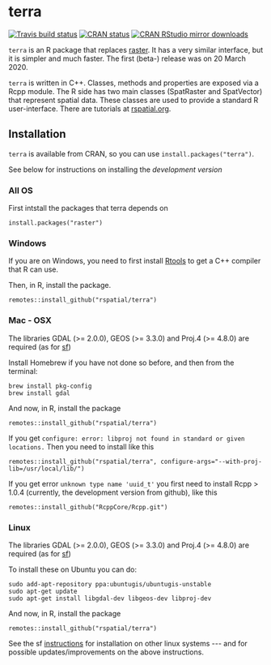 # terra

[![Travis build
status](https://travis-ci.org/rspatial/terra.svg?branch=master)](https://travis-ci.org/rspatial/terra)
[![CRAN
status](https://www.r-pkg.org/badges/version/terra)](https://cran.r-project.org/package=terra)
[![CRAN RStudio mirror downloads](http://cranlogs.r-pkg.org/badges/terra)](http://www.r-pkg.org/pkg/terra)


`terra` is an R package that replaces [raster](https://github.com/rspatial/raster).
It has a very similar interface, but it is simpler and much faster. The first (beta-) release was on 20 March 2020.

`terra` is written in C++.  Classes, methods and properties are exposed via a Rcpp module. The R side has two main classes (SpatRaster and SpatVector) that represent spatial data. These classes are used to provide a standard R user-interface. There are tutorials at [rspatial.org](https://rspatial.org/terra).


## Installation

`terra` is available from CRAN, so you can use `install.packages("terra")`. 

See below for instructions on installing the *development version*

### All OS

First intstall the packages that terra depends on 

```
install.packages("raster")
```

### Windows

If you are on Windows, you need to first install [Rtools](https://cran.r-project.org/bin/windows/Rtools/) to get a C++ compiler that R can use. 

Then, in R, install the package.

```
remotes::install_github("rspatial/terra")
```

### Mac - OSX

The libraries GDAL (>= 2.0.0), GEOS (>= 3.3.0) and Proj.4 (>= 4.8.0) are required (as for [sf](https://github.com/r-spatial/sf))

Install Homebrew if you have not done so before, and then from the terminal:

```
brew install pkg-config
brew install gdal
```

And now, in R, install the package
```
remotes::install_github("rspatial/terra")
```

If you get `configure: error: libproj not found in standard or given locations.` Then you need to install like this

```
remotes::install_github("rspatial/terra", configure-args="--with-proj-lib=/usr/local/lib/")
```

If you get error `unknown type name 'uuid_t'` you first need to install Rcpp > 1.0.4 (currently, the development version from github), like this

```
remotes::install_github("RcppCore/Rcpp.git") 
```


### Linux

The libraries GDAL (>= 2.0.0), GEOS (>= 3.3.0) and Proj.4 (>= 4.8.0) are required (as for [sf](https://github.com/r-spatial/sf))


To install these on Ubuntu you can do:
```
sudo add-apt-repository ppa:ubuntugis/ubuntugis-unstable
sudo apt-get update
sudo apt-get install libgdal-dev libgeos-dev libproj-dev 
```

And now, in R, install the package
```
remotes::install_github("rspatial/terra")
```

See the sf [instructions](https://github.com/r-spatial/sf) for installation on other linux systems --- and for possible updates/improvements on the above instructions.

